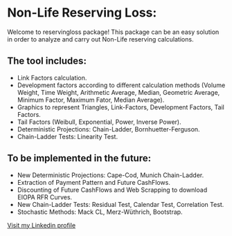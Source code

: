 # Non-Life Reserving Loss:  

Welcome to reservingloss package! This package can be an easy solution in order to analyze and carry out Non-Life reserving calculations. 

## The tool includes: 
  - Link Factors calculation.
  - Development factors according to different calculation methods (Volume Weight, Time Weight, Arithmetic Average, Median, Geometric Average, Minimum Factor, Maximum Fator, Median Average).
  - Graphics to represent Triangles, Link-Factors, Development Factors, Tail Factors.
  - Tail Factors (Weibull, Exponential, Power, Inverse Power).
  - Deterministic Projections: Chain-Ladder, Bornhuetter-Ferguson.
  - Chain-Ladder Tests: Linearity Test.

## To be implemented in the future:
  - New Deterministic Projections: Cape-Cod, Munich Chain-Ladder.
  - Extraction of Payment Pattern and Future CashFlows.
  - Discounting of Future CashFlows and Web Scrapping to download EIOPA RFR Curves.
  - New Chain-Ladder Tests: Residual Test, Calendar Test, Correlation Test.
  - Stochastic Methods: Mack CL, Merz-Wüthrich, Bootstrap.

[Visit my Linkedin profile](https://es.linkedin.com/in/manuel-fern%C3%A1ndez-clemente-lozano-6a1616b3)
